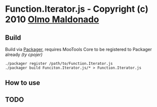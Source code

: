 Function.Iterator.js - Copyright (c) 2010 [Olmo Maldonado](http://ibolmo.com/)
==============================================================================


Build
-----

Build via [Packager](http://github.com/kamicane/packager), requires MooTools Core to be registered to Packager already _(ty cpojer)_

	./packager register /path/to/Function.Iterator.js
	./packager build Funciton.Iterator.js/* > Function.Iterator.js

How to use
----------


TODO
----
